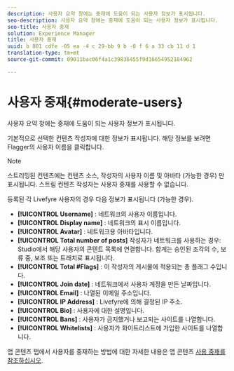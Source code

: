 ```yaml
---
description: 사용자 요약 창에는 중재에 도움이 되는 사용자 정보가 표시됩니다.
seo-description: 사용자 요약 창에는 중재에 도움이 되는 사용자 정보가 표시됩니다.
seo-title: 사용자 중재
solution: Experience Manager
title: 사용자 중재
uuid: b 801 cdfe -05 ea -4 c 29-bb 9 b -0 f 6 a 33 cb 11 d 1
translation-type: tm+mt
source-git-commit: 09011bac06f4a1c39836455f9d16654952184962

---
```



# 사용자 중재{#moderate-users}

사용자 요약 창에는 중재에 도움이 되는 사용자 정보가 표시됩니다.

기본적으로 선택한 컨텐츠 작성자에 대한 정보가 표시됩니다. 해당 정보를 보려면 Flagger의 사용자 이름을 클릭합니다.

>[!NOTE]
>
>스트리밍된 컨텐츠에는 컨텐츠 소스, 작성자의 사용자 이름 및 아바타 (가능한 경우) 만 표시됩니다. 스트림 컨텐츠 작성자는 사용자 중재를 사용할 수 없습니다.

등록된 각 Livefyre 사용자의 경우 다음 정보가 표시됩니다 (가능한 경우).

* **[!UICONTROL Username]** : 네트워크의 사용자 이름입니다.
* **[!UICONTROL Display name]** : 네트워크의 표시 이름입니다.
* **[!UICONTROL Avatar]** : 네트워크용 아바타입니다.
* **[!UICONTROL Total number of posts]** 작성자가 네트워크를 사용하는 경우: Studio에서 해당 사용자의 콘텐트 목록에 연결합니다. 합계는 승인된 조각의 수, 보류 중, 보조 또는 트래치로 표시됩니다.
* **[!UICONTROL Total #Flags]** : 이 작성자의 게시물에 적용되는 총 플래그 수입니다.
* **[!UICONTROL Join date]** : 네트워크에서 사용자 계정을 만든 날짜입니다.
* **[!UICONTROL Email]** : 나열된 이메일 주소입니다.
* **[!UICONTROL IP Address]** : Livefyre에 의해 결정된 IP 주소.
* **[!UICONTROL Bio]** : 사용자에 대한 설명입니다.
* **[!UICONTROL Bans]** : 사용자가 금지했거나 보고되는 사이트를 나열합니다.
* **[!UICONTROL Whitelists]** : 사용자가 화이트리스트에 가입한 사이트를 나열합니다.

앱 콘텐츠 탭에서 사용자를 중재하는 방법에 대한 자세한 내용은 앱 콘텐츠 [사용 중재를 참조하십시오](/help/using/c-features-livefyre/c-about-moderation/c-moderate-content-using-app-content.md#c_moderate_content_using_app_content).
